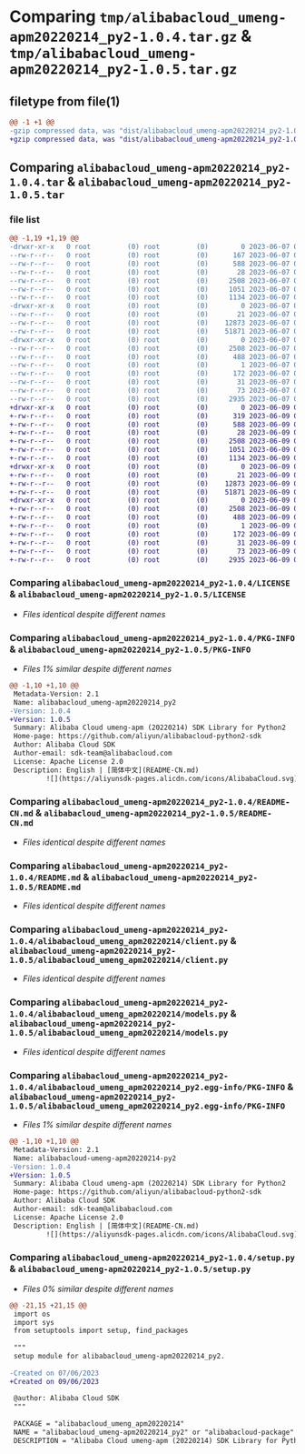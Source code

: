 # Comparing `tmp/alibabacloud_umeng-apm20220214_py2-1.0.4.tar.gz` & `tmp/alibabacloud_umeng-apm20220214_py2-1.0.5.tar.gz`

## filetype from file(1)

```diff
@@ -1 +1 @@
-gzip compressed data, was "dist/alibabacloud_umeng-apm20220214_py2-1.0.4.tar", last modified: Wed Jun  7 06:52:14 2023, max compression
+gzip compressed data, was "dist/alibabacloud_umeng-apm20220214_py2-1.0.5.tar", last modified: Fri Jun  9 02:39:25 2023, max compression
```

## Comparing `alibabacloud_umeng-apm20220214_py2-1.0.4.tar` & `alibabacloud_umeng-apm20220214_py2-1.0.5.tar`

### file list

```diff
@@ -1,19 +1,19 @@
-drwxr-xr-x   0 root         (0) root         (0)        0 2023-06-07 06:52:14.000000 alibabacloud_umeng-apm20220214_py2-1.0.4/
--rw-r--r--   0 root         (0) root         (0)      167 2023-06-07 06:52:13.000000 alibabacloud_umeng-apm20220214_py2-1.0.4/ChangeLog.md
--rw-r--r--   0 root         (0) root         (0)      588 2023-06-07 06:52:13.000000 alibabacloud_umeng-apm20220214_py2-1.0.4/LICENSE
--rw-r--r--   0 root         (0) root         (0)       28 2023-06-07 06:52:13.000000 alibabacloud_umeng-apm20220214_py2-1.0.4/MANIFEST.in
--rw-r--r--   0 root         (0) root         (0)     2508 2023-06-07 06:52:14.000000 alibabacloud_umeng-apm20220214_py2-1.0.4/PKG-INFO
--rw-r--r--   0 root         (0) root         (0)     1051 2023-06-07 06:52:13.000000 alibabacloud_umeng-apm20220214_py2-1.0.4/README-CN.md
--rw-r--r--   0 root         (0) root         (0)     1134 2023-06-07 06:52:13.000000 alibabacloud_umeng-apm20220214_py2-1.0.4/README.md
-drwxr-xr-x   0 root         (0) root         (0)        0 2023-06-07 06:52:14.000000 alibabacloud_umeng-apm20220214_py2-1.0.4/alibabacloud_umeng_apm20220214/
--rw-r--r--   0 root         (0) root         (0)       21 2023-06-07 06:52:13.000000 alibabacloud_umeng-apm20220214_py2-1.0.4/alibabacloud_umeng_apm20220214/__init__.py
--rw-r--r--   0 root         (0) root         (0)    12873 2023-06-07 06:52:13.000000 alibabacloud_umeng-apm20220214_py2-1.0.4/alibabacloud_umeng_apm20220214/client.py
--rw-r--r--   0 root         (0) root         (0)    51871 2023-06-07 06:52:13.000000 alibabacloud_umeng-apm20220214_py2-1.0.4/alibabacloud_umeng_apm20220214/models.py
-drwxr-xr-x   0 root         (0) root         (0)        0 2023-06-07 06:52:14.000000 alibabacloud_umeng-apm20220214_py2-1.0.4/alibabacloud_umeng_apm20220214_py2.egg-info/
--rw-r--r--   0 root         (0) root         (0)     2508 2023-06-07 06:52:14.000000 alibabacloud_umeng-apm20220214_py2-1.0.4/alibabacloud_umeng_apm20220214_py2.egg-info/PKG-INFO
--rw-r--r--   0 root         (0) root         (0)      488 2023-06-07 06:52:14.000000 alibabacloud_umeng-apm20220214_py2-1.0.4/alibabacloud_umeng_apm20220214_py2.egg-info/SOURCES.txt
--rw-r--r--   0 root         (0) root         (0)        1 2023-06-07 06:52:14.000000 alibabacloud_umeng-apm20220214_py2-1.0.4/alibabacloud_umeng_apm20220214_py2.egg-info/dependency_links.txt
--rw-r--r--   0 root         (0) root         (0)      172 2023-06-07 06:52:14.000000 alibabacloud_umeng-apm20220214_py2-1.0.4/alibabacloud_umeng_apm20220214_py2.egg-info/requires.txt
--rw-r--r--   0 root         (0) root         (0)       31 2023-06-07 06:52:14.000000 alibabacloud_umeng-apm20220214_py2-1.0.4/alibabacloud_umeng_apm20220214_py2.egg-info/top_level.txt
--rw-r--r--   0 root         (0) root         (0)       73 2023-06-07 06:52:14.000000 alibabacloud_umeng-apm20220214_py2-1.0.4/setup.cfg
--rw-r--r--   0 root         (0) root         (0)     2935 2023-06-07 06:52:13.000000 alibabacloud_umeng-apm20220214_py2-1.0.4/setup.py
+drwxr-xr-x   0 root         (0) root         (0)        0 2023-06-09 02:39:25.000000 alibabacloud_umeng-apm20220214_py2-1.0.5/
+-rw-r--r--   0 root         (0) root         (0)      319 2023-06-09 02:39:25.000000 alibabacloud_umeng-apm20220214_py2-1.0.5/ChangeLog.md
+-rw-r--r--   0 root         (0) root         (0)      588 2023-06-09 02:39:25.000000 alibabacloud_umeng-apm20220214_py2-1.0.5/LICENSE
+-rw-r--r--   0 root         (0) root         (0)       28 2023-06-09 02:39:25.000000 alibabacloud_umeng-apm20220214_py2-1.0.5/MANIFEST.in
+-rw-r--r--   0 root         (0) root         (0)     2508 2023-06-09 02:39:25.000000 alibabacloud_umeng-apm20220214_py2-1.0.5/PKG-INFO
+-rw-r--r--   0 root         (0) root         (0)     1051 2023-06-09 02:39:25.000000 alibabacloud_umeng-apm20220214_py2-1.0.5/README-CN.md
+-rw-r--r--   0 root         (0) root         (0)     1134 2023-06-09 02:39:25.000000 alibabacloud_umeng-apm20220214_py2-1.0.5/README.md
+drwxr-xr-x   0 root         (0) root         (0)        0 2023-06-09 02:39:25.000000 alibabacloud_umeng-apm20220214_py2-1.0.5/alibabacloud_umeng_apm20220214/
+-rw-r--r--   0 root         (0) root         (0)       21 2023-06-09 02:39:25.000000 alibabacloud_umeng-apm20220214_py2-1.0.5/alibabacloud_umeng_apm20220214/__init__.py
+-rw-r--r--   0 root         (0) root         (0)    12873 2023-06-09 02:39:25.000000 alibabacloud_umeng-apm20220214_py2-1.0.5/alibabacloud_umeng_apm20220214/client.py
+-rw-r--r--   0 root         (0) root         (0)    51871 2023-06-09 02:39:25.000000 alibabacloud_umeng-apm20220214_py2-1.0.5/alibabacloud_umeng_apm20220214/models.py
+drwxr-xr-x   0 root         (0) root         (0)        0 2023-06-09 02:39:25.000000 alibabacloud_umeng-apm20220214_py2-1.0.5/alibabacloud_umeng_apm20220214_py2.egg-info/
+-rw-r--r--   0 root         (0) root         (0)     2508 2023-06-09 02:39:25.000000 alibabacloud_umeng-apm20220214_py2-1.0.5/alibabacloud_umeng_apm20220214_py2.egg-info/PKG-INFO
+-rw-r--r--   0 root         (0) root         (0)      488 2023-06-09 02:39:25.000000 alibabacloud_umeng-apm20220214_py2-1.0.5/alibabacloud_umeng_apm20220214_py2.egg-info/SOURCES.txt
+-rw-r--r--   0 root         (0) root         (0)        1 2023-06-09 02:39:25.000000 alibabacloud_umeng-apm20220214_py2-1.0.5/alibabacloud_umeng_apm20220214_py2.egg-info/dependency_links.txt
+-rw-r--r--   0 root         (0) root         (0)      172 2023-06-09 02:39:25.000000 alibabacloud_umeng-apm20220214_py2-1.0.5/alibabacloud_umeng_apm20220214_py2.egg-info/requires.txt
+-rw-r--r--   0 root         (0) root         (0)       31 2023-06-09 02:39:25.000000 alibabacloud_umeng-apm20220214_py2-1.0.5/alibabacloud_umeng_apm20220214_py2.egg-info/top_level.txt
+-rw-r--r--   0 root         (0) root         (0)       73 2023-06-09 02:39:25.000000 alibabacloud_umeng-apm20220214_py2-1.0.5/setup.cfg
+-rw-r--r--   0 root         (0) root         (0)     2935 2023-06-09 02:39:25.000000 alibabacloud_umeng-apm20220214_py2-1.0.5/setup.py
```

### Comparing `alibabacloud_umeng-apm20220214_py2-1.0.4/LICENSE` & `alibabacloud_umeng-apm20220214_py2-1.0.5/LICENSE`

 * *Files identical despite different names*

### Comparing `alibabacloud_umeng-apm20220214_py2-1.0.4/PKG-INFO` & `alibabacloud_umeng-apm20220214_py2-1.0.5/PKG-INFO`

 * *Files 1% similar despite different names*

```diff
@@ -1,10 +1,10 @@
 Metadata-Version: 2.1
 Name: alibabacloud_umeng-apm20220214_py2
-Version: 1.0.4
+Version: 1.0.5
 Summary: Alibaba Cloud umeng-apm (20220214) SDK Library for Python2
 Home-page: https://github.com/aliyun/alibabacloud-python2-sdk
 Author: Alibaba Cloud SDK
 Author-email: sdk-team@alibabacloud.com
 License: Apache License 2.0
 Description: English | [简体中文](README-CN.md)
         ![](https://aliyunsdk-pages.alicdn.com/icons/AlibabaCloud.svg)
```

### Comparing `alibabacloud_umeng-apm20220214_py2-1.0.4/README-CN.md` & `alibabacloud_umeng-apm20220214_py2-1.0.5/README-CN.md`

 * *Files identical despite different names*

### Comparing `alibabacloud_umeng-apm20220214_py2-1.0.4/README.md` & `alibabacloud_umeng-apm20220214_py2-1.0.5/README.md`

 * *Files identical despite different names*

### Comparing `alibabacloud_umeng-apm20220214_py2-1.0.4/alibabacloud_umeng_apm20220214/client.py` & `alibabacloud_umeng-apm20220214_py2-1.0.5/alibabacloud_umeng_apm20220214/client.py`

 * *Files identical despite different names*

### Comparing `alibabacloud_umeng-apm20220214_py2-1.0.4/alibabacloud_umeng_apm20220214/models.py` & `alibabacloud_umeng-apm20220214_py2-1.0.5/alibabacloud_umeng_apm20220214/models.py`

 * *Files identical despite different names*

### Comparing `alibabacloud_umeng-apm20220214_py2-1.0.4/alibabacloud_umeng_apm20220214_py2.egg-info/PKG-INFO` & `alibabacloud_umeng-apm20220214_py2-1.0.5/alibabacloud_umeng_apm20220214_py2.egg-info/PKG-INFO`

 * *Files 1% similar despite different names*

```diff
@@ -1,10 +1,10 @@
 Metadata-Version: 2.1
 Name: alibabacloud-umeng-apm20220214-py2
-Version: 1.0.4
+Version: 1.0.5
 Summary: Alibaba Cloud umeng-apm (20220214) SDK Library for Python2
 Home-page: https://github.com/aliyun/alibabacloud-python2-sdk
 Author: Alibaba Cloud SDK
 Author-email: sdk-team@alibabacloud.com
 License: Apache License 2.0
 Description: English | [简体中文](README-CN.md)
         ![](https://aliyunsdk-pages.alicdn.com/icons/AlibabaCloud.svg)
```

### Comparing `alibabacloud_umeng-apm20220214_py2-1.0.4/setup.py` & `alibabacloud_umeng-apm20220214_py2-1.0.5/setup.py`

 * *Files 0% similar despite different names*

```diff
@@ -21,15 +21,15 @@
 import os
 import sys
 from setuptools import setup, find_packages
 
 """
 setup module for alibabacloud_umeng-apm20220214_py2.
 
-Created on 07/06/2023
+Created on 09/06/2023
 
 @author: Alibaba Cloud SDK
 """
 
 PACKAGE = "alibabacloud_umeng_apm20220214"
 NAME = "alibabacloud_umeng-apm20220214_py2" or "alibabacloud-package"
 DESCRIPTION = "Alibaba Cloud umeng-apm (20220214) SDK Library for Python2"
```

